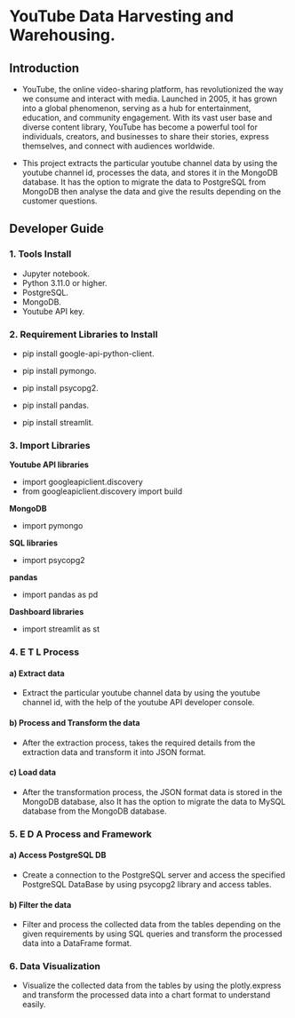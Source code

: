 # YouTube Data Harvesting and Warehousing.

## Introduction 

* YouTube, the online video-sharing platform, has revolutionized the way we consume and interact with media. Launched in 2005, it has grown into a global phenomenon, serving as a hub for entertainment, education, and community engagement. With its vast user base and diverse content library, YouTube has become a powerful tool for individuals, creators, and businesses to share their stories, express themselves, and connect with audiences worldwide.

* This project extracts the particular youtube channel data by using the youtube channel id, processes the data, and stores it in the MongoDB database. It has the option to migrate the data to PostgreSQL from MongoDB then analyse the data and give the results depending on the customer questions.


## Developer Guide 

### 1. Tools Install

* Jupyter notebook.
* Python 3.11.0 or higher.
* PostgreSQL.
* MongoDB.
* Youtube API key.

### 2. Requirement Libraries to Install

* pip install google-api-python-client.
  
* pip install pymongo.
    
* pip install psycopg2. 
    
* pip install pandas.

* pip install streamlit.

  
### 3. Import Libraries

**Youtube API libraries**
* import googleapiclient.discovery
* from googleapiclient.discovery import build

**MongoDB**
* import pymongo

**SQL libraries**
* import psycopg2

**pandas**
* import pandas as pd


**Dashboard libraries**
* import streamlit as st

### 4. E T L Process

#### a) Extract data

* Extract the particular youtube channel data by using the youtube channel id, with the help of the youtube API developer console.

#### b) Process and Transform the data

* After the extraction process, takes the required details from the extraction data and transform it into JSON format.

#### c) Load  data 

* After the transformation process, the JSON format data is stored in the MongoDB database, also It has the option to migrate the data to MySQL database from the MongoDB database.

### 5. E D A Process and Framework

#### a) Access PostgreSQL DB 

* Create a connection to the PostgreSQL server and access the specified PostgreSQL DataBase by using psycopg2 library and access tables.

#### b) Filter the data

* Filter and process the collected data from the tables depending on the given requirements by using SQL queries and transform the processed data into a DataFrame format.

###  6. Data Visualization

* Visualize the collected data from the tables by using the plotly.express and transform the processed data into a chart format to understand easily.

